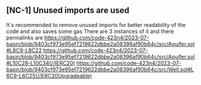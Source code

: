 ## [NC-1] Unused imports are used
It`s recommended to remove unused imports for better readability of the code
and also saves some gas
There are 3 instances of it and there permalinks are 
https://github.com/code-423n4/2023-07-basin/blob/9403cf973e95ef7219622dbbe2a08396af90b64c/src/Aquifer.sol#L8C9-L8C22
https://github.com/code-423n4/2023-07-basin/blob/9403cf973e95ef7219622dbbe2a08396af90b64c/src/Aquifer.sol#L10C28-L10C34(//IERC20)
https://github.com/code-423n4/2023-07-basin/blob/9403cf973e95ef7219622dbbe2a08396af90b64c/src/Well.sol#L6C9-L6C25(//ERC20Upgradeable)


